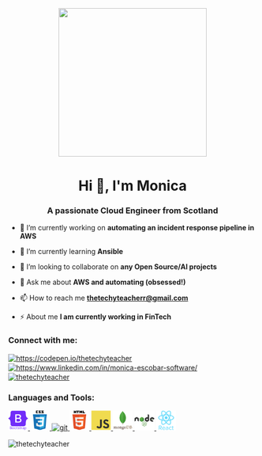 <div align="center">
  <img src="https://media.giphy.com/media/tPq9A9nvc0SAcqttbc/giphy.gif" width="300" height="300"/>
</div>

<h1 align="center">Hi 👋, I'm Monica</h1>
<h3 align="center">A passionate Cloud Engineer from Scotland</h3>

- 🔭 I’m currently working on **automating an incident response pipeline in AWS**

- 🌱 I’m currently learning **Ansible**

- 👯 I’m looking to collaborate on **any Open Source/AI projects**

- 💬 Ask me about **AWS and automating (obsessed!)**

- 📫 How to reach me **thetechyteacherr@gmail.com**

- ⚡ About me **I am currently working in FinTech**

<h3 align="left">Connect with me:</h3>
<p align="left">
<a href="https://codepen.io/https://codepen.io/thetechyteacher" target="blank"><img align="center" src="https://raw.githubusercontent.com/rahuldkjain/github-profile-readme-generator/master/src/images/icons/Social/codepen.svg" alt="https://codepen.io/thetechyteacher" height="30" width="40" /></a>
<a href="https://linkedin.com/in/https://www.linkedin.com/in/monica-escobar-software/" target="blank"><img align="center" src="https://raw.githubusercontent.com/rahuldkjain/github-profile-readme-generator/master/src/images/icons/Social/linked-in-alt.svg" alt="https://www.linkedin.com/in/monica-escobar-software/" height="30" width="40" /></a>
<a href="https://instagram.com/thetechyteacher" target="blank"><img align="center" src="https://raw.githubusercontent.com/rahuldkjain/github-profile-readme-generator/master/src/images/icons/Social/instagram.svg" alt="thetechyteacher" height="30" width="40" /></a>
</p>

<h3 align="left">Languages and Tools:</h3>
<p align="left"> <a href="https://getbootstrap.com" target="_blank" rel="noreferrer"> <img src="https://raw.githubusercontent.com/devicons/devicon/master/icons/bootstrap/bootstrap-plain-wordmark.svg" alt="bootstrap" width="40" height="40"/> </a> <a href="https://www.w3schools.com/css/" target="_blank" rel="noreferrer"> <img src="https://raw.githubusercontent.com/devicons/devicon/master/icons/css3/css3-original-wordmark.svg" alt="css3" width="40" height="40"/> </a> <a href="https://git-scm.com/" target="_blank" rel="noreferrer"> <img src="https://www.vectorlogo.zone/logos/git-scm/git-scm-icon.svg" alt="git" width="40" height="40"/> </a> <a href="https://www.w3.org/html/" target="_blank" rel="noreferrer"> <img src="https://raw.githubusercontent.com/devicons/devicon/master/icons/html5/html5-original-wordmark.svg" alt="html5" width="40" height="40"/> </a> <a href="https://developer.mozilla.org/en-US/docs/Web/JavaScript" target="_blank" rel="noreferrer"> <img src="https://raw.githubusercontent.com/devicons/devicon/master/icons/javascript/javascript-original.svg" alt="javascript" width="40" height="40"/> </a> <a href="https://www.mongodb.com/" target="_blank" rel="noreferrer"> <img src="https://raw.githubusercontent.com/devicons/devicon/master/icons/mongodb/mongodb-original-wordmark.svg" alt="mongodb" width="40" height="40"/> </a> <a href="https://nodejs.org" target="_blank" rel="noreferrer"> <img src="https://raw.githubusercontent.com/devicons/devicon/master/icons/nodejs/nodejs-original-wordmark.svg" alt="nodejs" width="40" height="40"/> </a> <a href="https://reactjs.org/" target="_blank" rel="noreferrer"> <img src="https://raw.githubusercontent.com/devicons/devicon/master/icons/react/react-original-wordmark.svg" alt="react" width="40" height="40"/> </a> </p>

<p><img align="center" src="https://github-readme-streak-stats.herokuapp.com/?user=thetechyteacher&" alt="thetechyteacher" /></p>
